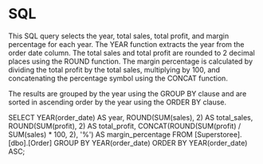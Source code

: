 # SQL

This SQL query selects the year, total sales, total profit, and margin percentage for each year.
The YEAR function extracts the year from the order date column. The total sales and total profit are rounded to 2 decimal places using the ROUND function. 
The margin percentage is calculated by dividing the total profit by the total sales, multiplying by 100, and concatenating the percentage symbol using the 
CONCAT function.

The results are grouped by the year using the GROUP BY clause and are sorted in ascending order by the year using the ORDER BY clause.


SELECT YEAR(order_date) AS year,
       ROUND(SUM(sales), 2) AS total_sales,
       ROUND(SUM(profit), 2) AS total_profit,
       CONCAT(ROUND(SUM(profit) / SUM(sales) * 100, 2), '%') AS margin_percentage
FROM [Superstoree].[dbo].[Order]
GROUP BY YEAR(order_date)
ORDER BY YEAR(order_date) ASC;
